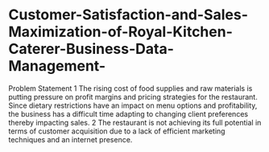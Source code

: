 # Customer-Satisfaction-and-Sales-Maximization-of-Royal-Kitchen-Caterer-Business-Data-Management-
Problem Statement
1 The rising cost of food supplies and raw materials is putting pressure on profit margins and pricing strategies for the restaurant. Since dietary restrictions have an impact on menu options and profitability, the business has a difficult time adapting to changing client preferences thereby impacting sales.
2 The restaurant is not achieving its full potential in terms of customer acquisition due to a lack of efficient marketing techniques and an internet presence.
